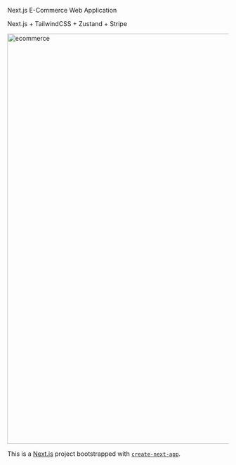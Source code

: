 Next.js E-Commerce Web Application

Next.js + TailwindCSS + Zustand + Stripe





<img width="1659" height="933" alt="ecommerce" src="https://github.com/user-attachments/assets/69f33277-7b93-4263-b309-78eb0d3ec510" />



This is a [Next.js](https://nextjs.org) project bootstrapped with [`create-next-app`](https://nextjs.org/docs/app/api-reference/cli/create-next-app).

